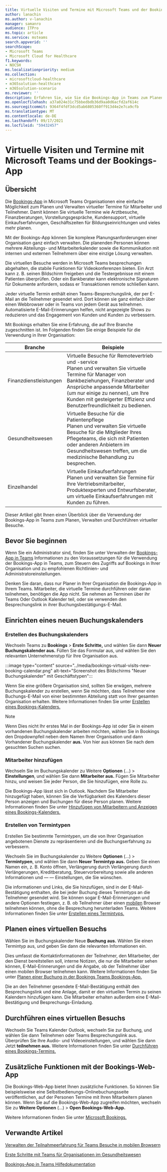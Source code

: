```yaml
---
title: Virtuelle Visiten und Termine mit Microsoft Teams und der Bookings-App
author: lanachin
ms.author: v-lanachin
manager: samanro
audience: ITPro
ms.topic: article
ms.service: msteams
search.appverid: ''
searchScope:
- Microsoft Teams
- Microsoft Cloud for Healthcare
f1.keywords:
- NOCSH
ms.localizationpriority: medium
ms.collection:
- microsoftcloud-healthcare
- m365solution-healthcare
- m365solution-scenario
ms.reviewer: ''
description: Erfahren Sie, wie Sie die Bookings-App in Teams zum Planen, Verwalten und Durchführen virtueller Besuche verwenden.
ms.openlocfilehash: a37a024e31c75bbedbdb36d9aa0d6acfd2af614c
ms.sourcegitcommit: 9364f4fdf3dcd5ab6805360ff913d4e2e7ca9cfb
ms.translationtype: MT
ms.contentlocale: de-DE
ms.lasthandoff: 09/17/2021
ms.locfileid: "59432457"
---
```

# <a name="virtual-visits-with-microsoft-teams-and-the-bookings-app"></a>Virtuelle Visiten und Termine mit Microsoft Teams und der Bookings-App

## <a name="overview"></a>Übersicht

Die [Bookings-App](https://support.microsoft.com/office/what-is-bookings-42d4e852-8e99-4d8f-9b70-d7fc93973cb5) in Microsoft Teams Organisationen eine einfache Möglichkeit zum Planen und Verwalten virtueller Termine für Mitarbeiter und Teilnehmer. Damit können Sie virtuelle Termine wie Arztbesuche, Finanzberatungen, Vorstellungsgespräche, Kundensupport, virtuelle Einkaufserfahrungen, Geschäftszeiten für Bildungseinrichtungen und vieles mehr planen.

Mit der Bookings-App können Sie komplexe Planungsanforderungen einer Organisation ganz einfach verwalten. Die planenden Personen können mehrere Abteilungs- und Mitarbeiterkalender sowie die Kommunikation mit internen und externen Teilnehmern über eine einzige Lösung verwalten.

Die virtuellen Besuche werden in Microsoft Teams besprechungen abgehalten, die stabile Funktionen für Videokonferenzen bieten. Ein Arzt kann z. B. seinen Bildschirm freigeben und die Testergebnisse mit einem Patienten überprüfen. Oder ein Bankberater kann elektronische Signaturen für Dokumente anfordern, sodass er Transaktionen remote schließen kann.

Jeder virtuelle Termin enthält einen Teams-Besprechungslink, der per E-Mail an die Teilnehmer gesendet wird. Dort können sie ganz einfach über einen Webbrowser oder in Teams von jedem Gerät aus teilnehmen. Automatisierte E-Mail-Erinnerungen helfen, nicht angezeigte Shows zu reduzieren und das Engagement von Kunden und Kunden zu verbessern.

Mit Bookings erhalten Sie eine Erfahrung, die auf Ihre Branche zugeschnitten ist. Im Folgenden finden Sie einige Beispiele für die Verwendung in Ihrer Organisation:

|Branche | Beispiele |
|---------|---------|
|Finanzdienstleistungen    |  Virtuelle Besuche für Remotevertrieb und -service<br/>Planen und verwalten Sie virtuelle Termine für Manager von Bankbeziehungen, Finanzberater und Ansprüche anpassende Mitarbeiter (um nur einige zu nennen), um Ihre Kunden mit gesteigerter Effizienz und Benutzerfreundlichkeit zu bedienen.  |
|Gesundheitswesen   |  Virtuelle Besuche für die Patientenpflege <br/>Planen und verwalten Sie virtuelle Besuche für die Mitglieder Ihres Pflegeteams, die sich mit Patienten oder anderen Anbietern im Gesundheitswesen treffen, um die medizinische Behandlung zu besprechen.   |
|Einzelhandel   | Virtuelle Einkaufserfahrungen <br/>Planen und verwalten Sie Termine für Ihre Vertriebsmitarbeiter, Produktexperten und Entwurfsberater, um virtuelle Einkaufserfahrungen mit Kunden zu führen.   |

Dieser Artikel gibt Ihnen einen Überblick über die Verwendung der Bookings-App in Teams zum Planen, Verwalten und Durchführen virtueller Besuche.

## <a name="before-you-get-started"></a>Bevor Sie beginnen

Wenn Sie ein Administrator sind, finden Sie unter Verwalten der [Bookings-App in Teams](../bookings-app-admin.md) Informationen zu den Voraussetzungen für die Verwendung der Bookings-App in Teams, zum Steuern des Zugriffs auf Bookings in Ihrer Organisation und zu empfohlenen Richtlinien- und Administratoreinstellungen.

Denken Sie daran, dass nur Planer in Ihrer Organisation die Bookings-App in Ihrem Teams. Mitarbeiter, die virtuelle Termine durchführen oder daran teilnehmen, benötigen die App nicht. Sie nehmen an Terminen über ihr Teams Oder Outlook Kalender teil, oder sie verwenden den Besprechungslink in ihrer Buchungsbestätigungs-E-Mail.

## <a name="set-up-a-new-booking-calendar"></a>Einrichten eines neuen Buchungskalenders

### <a name="create-the-booking-calendar"></a>Erstellen des Buchungskalenders

Wechseln Teams zu **Bookings**  >  **Erste Schritte,** und wählen Sie dann **Neuer Buchungskalender aus.** Füllen Sie das Formular aus, und wählen Sie den relevanten Unternehmenstyp für Ihre Organisation aus.

:::image type="content" source="../media/bookings-virtual-visits-new-booking-calendar.png" alt-text="Screenshot des Bildschirms "Neuer Buchungskalender" mit Geschäftstypen":::

Wenn Sie eine größere Organisation sind, sollten Sie erwägen, mehrere Buchungskalender zu erstellen, wenn Sie möchten, dass Teilnehmer eine Buchungs-E-Mail von einer bestimmten Abteilung statt von Ihrer gesamten Organisation erhalten.
Weitere Informationen finden Sie unter [Erstellen eines Bookings-Kalenders.](https://support.microsoft.com//office/create-a-bookings-calendar-921cfd26-a24d-4aca-9004-561594112148)

> [!NOTE]
> Wenn Dies nicht Ihr erstes Mal in der Bookings-App ist oder Sie in einem vorhandenen Buchungskalender arbeiten möchten, wählen Sie in Bookings den Dropdownpfeil neben dem Namen Ihrer Organisation und dann Vorhandener Buchungskalender **aus.** Von hier aus können Sie nach dem gesuchten Suchen suchen.

### <a name="add-staff"></a>Mitarbeiter hinzufügen

Wechseln Sie im Buchungskalender zu Weitere **Optionen** (...) > **Einstellungen**, und wählen Sie dann **Mitarbeiter aus.** Fügen Sie Mitarbeiter hinzu, und weisen Sie jeder Person, die Sie hinzufügen, eine Rolle zu.

Die Bookings-App lässt sich in Outlook. Nachdem Sie Mitarbeiter hinzugefügt haben, können Sie die Verfügbarkeit des Kalenders dieser Person anzeigen und Buchungen für diese Person planen. Weitere Informationen finden Sie unter [Hinzufügen von Mitarbeitern und Anzeigen eines Bookings-Kalenders.](https://support.microsoft.com/office/add-staff-and-view-a-bookings-calendar-6c579f61-8adb-4514-9458-021de2023fa0)  

### <a name="create-appointment-types"></a>Erstellen von Termintypen

Erstellen Sie bestimmte Termintypen, um die von Ihrer Organisation angebotenen Dienste zu repräsentieren und die Buchungserfahrung zu verbessern.

Wechseln Sie im Buchungskalender zu Weitere **Optionen** (...) > **Termintypen**, und wählen Sie dann **Neuer Termintyp aus.** Geben Sie einen Namen ein, z. B. Konto öffnen, Verlängerung durch Verlängerung durch Verlängerungen, Kreditberatung, Steuervorbereitung sowie alle anderen Informationen und &mdash; &mdash; Einstellungen, die Sie wünschen.

Die informationen und Links, die Sie hinzufügen, sind in der E-Mail-Bestätigung enthalten, die bei jeder Buchung dieses Termintyps an die Teilnehmer gesendet wird. Sie können sogar E-Mail-Erinnerungen und andere Optionen festlegen, z. B. ob Teilnehmer über einen [mobilen](mobile-browser-join.md) Browser teilnehmen können, ohne die Besprechung herunterladen Teams. Weitere Informationen finden Sie unter [Erstellen eines Termintyps.](https://support.microsoft.com/office/create-an-appointment-type-810eac77-6a65-4dc8-964d-c00eadf43887)

## <a name="schedule-a-virtual-visit"></a>Planen eines virtuellen Besuchs

Wählen Sie im Buchungskalender Neue **Buchung aus.** Wählen Sie einen Termintyp aus, und geben Sie dann die relevanten Informationen ein.

Dies umfasst die Kontaktinformationen der Teilnehmer, den Mitarbeiter, der den Dienst bereitstellen soll, interne Notizen, die nur die Mitarbeiter sehen können, E-Mail-Erinnerungen und die Angabe, ob der Teilnehmer über einen mobilen Browser teilnehmen kann. Weitere Informationen finden Sie unter [Planen einer Buchung in der Bookings Teams Bookings-App.](https://support.microsoft.com/office/schedule-a-booking-in-the-teams-bookings-app-e275049d-0d0f-4161-8526-461a9f29439f)

Die an den Teilnehmer gesendete E-Mail-Bestätigung enthält den Besprechungslink und eine Anlage, damit er den virtuellen Termin zu seinen Kalendern hinzufügen kann. Die Mitarbeiter erhalten außerdem eine E-Mail-Bestätigung und Besprechungs-Einladung.

## <a name="conduct-a-virtual-visit"></a>Durchführen eines virtuellen Besuchs

Wechseln Sie Teams Kalender Outlook, wechseln Sie zur Buchung, und  wählen Sie dann Teilnehmen oder Teams Besprechungslink aus. Überprüfen Sie Ihre Audio- und Videoeinstellungen, und wählen Sie dann Jetzt **teilnehmen aus.** Weitere Informationen finden Sie unter [Durchführen eines Bookings-Termins.](https://support.microsoft.com/office/conduct-a-bookings-appointment-a86a4007-e26c-4909-9893-f7036e2747cd)

## <a name="additional-capabilities-with-the-bookings-web-app"></a>Zusätzliche Funktionen mit der Bookings-Web-App

Die Bookings-Web-App bietet Ihnen zusätzliche Funktionen. So können Sie beispielsweise eine Selbstbedienungs-Onlinebuchungsseite veröffentlichen, auf der Personen Termine mit Ihren Mitarbeitern planen können. Wenn Sie auf die Bookings-Web-App zugreifen möchten, wechseln Sie zu **Weitere Optionen** (...) > **Open Bookings-Web-App.**

Weitere Informationen finden Sie unter [Microsoft Bookings.](/microsoft-365/bookings/bookings-overview)

## <a name="related-articles"></a>Verwandte Artikel

[Verwalten der Teilnahmeerfahrung für Teams Besuche in mobilen Browsern](mobile-browser-join.md)

[Erste Schritte mit Teams für Organisationen im Gesundheitswesen](healthcare/teams-in-hc.md)

[Bookings-App in Teams Hilfedokumentation](https://support.office.com/article/apps-and-services-cc1fba57-9900-4634-8306-2360a40c665b?#PickTab=Bookings)

